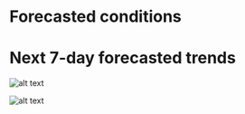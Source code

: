 # Forecasted conditions


# Next 7-day forecasted trends

![alt text](https://github.com/imaginaryfish/SWFL_conditions/blob/main/figures/hycom_bottom_lin_for.png "7-day linear trend in conditions")


![alt text](https://github.com/imaginaryfish/SWFL_conditions/blob/main/figures/hycom_bottom_sd_for.png "7-day standard deviation of conditions")